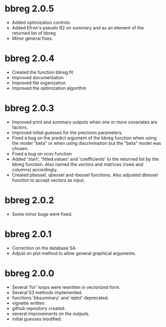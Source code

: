 # bbreg 2.0.5

* Added optimization controls
* Added Efron's pseudo R2 on summary and as an element of the returned list of bbreg
* Minor general fixes.

# bbreg 2.0.4

* Created the function bbreg.fit
* Improved documentation
* Improved file organization
* Improved the optimization algorithm

# bbreg 2.0.3

* Improved print and summary outputs when one or more covariates are factors.
* Improved initial guesses for the precision parameters.
* Fixed a bug on the predict argument of the bbreg function when using the model "beta" or when using discrimination but the "beta" model was chosen.
* Fixed a bug on vcov function
* Added 'start', 'fitted.values' and 'coefficients' to the returned list by the bbreg function. Also named the vectors and matrices (rows and columns) accordingly.
* Created pbessel, qbessel and rbessel functions. Also adjusted dbessel function to accept vectors as input.

# bbreg 2.0.2 

* Some minor bugs were fixed.

# bbreg 2.0.1

* Correction on the database SA.
* Adjust on plot method to allow general graphical arguments.

# bbreg 2.0.0

* Several 'for' loops were rewritten in vectorized form.
* Several S3 methods implemented.
* functions 'bbsummary' and 'eplot' deprecated.
* vignette written.
* github repository created.
* several improvements on the outputs.
* initial guesses modified.

